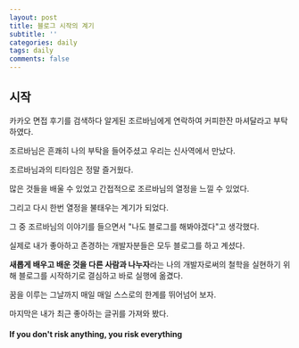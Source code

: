 ```yaml
---
layout: post
title: 블로그 시작의 계기
subtitle: ''
categories: daily
tags: daily
comments: false
---
```


## 시작

카카오 면접 후기를 검색하다 알게된 조르바님에게 연락하여 커피한잔 마셔달라고 부탁하였다.

조르바님은 흔쾌히 나의 부탁을 들어주셨고 우리는 신사역에서 만났다.

조르바님과의 티타임은 정말 즐거웠다.

많은 것들을 배울 수 있었고 간접적으로 조르바님의 열정을 느낄 수 있었다.

그리고 다시 한번 열정을 불태우는 계기가 되었다.

그 중 조르바님의 이야기를 들으면서 "나도 블로그를 해봐야겠다"고 생각했다.

실제로 내가 좋아하고 존경하는 개발자분들은 모두 블로그를 하고 계셨다.

**새롭게 배우고 배운 것을 다른 사람과 나누자**라는 나의 개발자로써의 철학을 실현하기 위해 블로그를 시작하기로 결심하고 바로 실행에 옮겼다.

꿈을 이루는 그날까지 매일 매일 스스로의 한계를 뛰어넘어 보자.

마지막은 내가 최근 좋아하는 글귀를 가져와 봤다.

#### If you don't risk anything, you risk everything